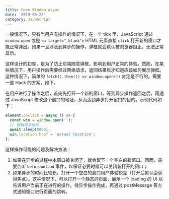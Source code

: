 ```yaml
---
title: Open Window Async
date: '2019-09-23'
category: JavaScript
---
```


一般情况下，只有当用户有操作的情况下，在一个 tick 里，JavaScript 通过 `window.open` 或是 `<a target="_blank">` HTML 元素直接 `click` 打开新的窗口才能正常弹出。如果一旦涉及到异步的操作，弹框就会默认被浏览器阻止，无法正常显示。

这样设计的初衷，是为了防止前端随意弹框，影响到用户正常的体验。然而，在某些情况下，用户操作后需要经过网络请求，返回结果后才知道应该如何展示弹框。这种情况下，简单的 `fetch().then(() => window.open())` 肯定是不行的。需要一些 Hack 的方案，如下。

在用户进行了操作之后，首先先打开一个新的窗口，等到异步操作返回之后，再通过 JavaScript 修改这个窗口的地址，从而达到异步打开窗口的目的。示例代码如下：

```javascript
element.onclick = async () => {
  const win = window.open('');
  // 模拟异步操作
  await sleep(5000);
  win.location.href = 'actual location';
};
```

这样操作可能的问题及解决方法：

1. 如果在异步的过程中本窗口被关闭了，就会留下一个空白的新窗口。因而，需要监听 `beforeunload` 事件，以保证必要时候可以关闭新打开的窗口；
2. 如果异步的时间比较长，打开一个空白的窗口用户体验较差（打开后默认会获得焦点）。这种情况下，可以打开一个静态的页面，展示一个 loading 的 UI 以告诉用户当前正在进行的操作。待异步操作完成，再通过 postMessage 等方式通知窗口进行页面的跳转。
